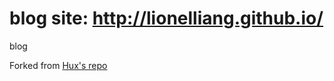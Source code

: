 # blog site: http://lionelliang.github.io/
blog

Forked from [Hux's repo](https://github.com/Huxpro/huxpro.github.io) 
